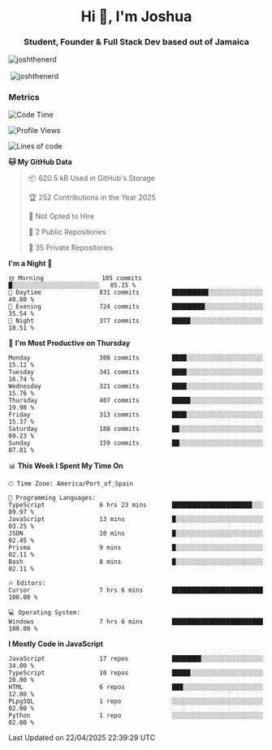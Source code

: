 <h1 align="center">Hi 👋, I'm Joshua</h1>
<h3 align="center">Student, Founder & Full Stack Dev based out of Jamaica</h3>

<p align="left"> <img src="https://komarev.com/ghpvc/?username=JoshTheDeveloperr" alt="joshthenerd" /> </p>

<p>&nbsp;<img align="center" src="https://github-readme-stats.vercel.app/api?username=JoshTheDeveloperr&show_icons=true&count_private=true" alt="joshthenerd" /></p>

### Metrics

<!--START_SECTION:waka-->
![Code Time](http://img.shields.io/badge/Code%20Time-1%2C234%20hrs%2025%20mins-blue)

![Profile Views](http://img.shields.io/badge/Profile%20Views-0-blue)

![Lines of code](https://img.shields.io/badge/From%20Hello%20World%20I%27ve%20Written-3.7%20million%20lines%20of%20code-blue)

**🐱 My GitHub Data** 

> 📦 620.5 kB Used in GitHub's Storage 
 > 
> 🏆 252 Contributions in the Year 2025
 > 
> 🚫 Not Opted to Hire
 > 
> 📜 2 Public Repositories 
 > 
> 🔑 35 Private Repositories 
 > 
**I'm a Night 🦉** 

```text
🌞 Morning                105 commits         █░░░░░░░░░░░░░░░░░░░░░░░░   05.15 % 
🌆 Daytime                831 commits         ██████████░░░░░░░░░░░░░░░   40.80 % 
🌃 Evening                724 commits         █████████░░░░░░░░░░░░░░░░   35.54 % 
🌙 Night                  377 commits         █████░░░░░░░░░░░░░░░░░░░░   18.51 % 
```
📅 **I'm Most Productive on Thursday** 

```text
Monday                   308 commits         ████░░░░░░░░░░░░░░░░░░░░░   15.12 % 
Tuesday                  341 commits         ████░░░░░░░░░░░░░░░░░░░░░   16.74 % 
Wednesday                321 commits         ████░░░░░░░░░░░░░░░░░░░░░   15.76 % 
Thursday                 407 commits         █████░░░░░░░░░░░░░░░░░░░░   19.98 % 
Friday                   313 commits         ████░░░░░░░░░░░░░░░░░░░░░   15.37 % 
Saturday                 188 commits         ██░░░░░░░░░░░░░░░░░░░░░░░   09.23 % 
Sunday                   159 commits         ██░░░░░░░░░░░░░░░░░░░░░░░   07.81 % 
```


📊 **This Week I Spent My Time On** 

```text
🕑︎ Time Zone: America/Port_of_Spain

💬 Programming Languages: 
TypeScript               6 hrs 23 mins       ██████████████████████░░░   89.97 % 
JavaScript               13 mins             █░░░░░░░░░░░░░░░░░░░░░░░░   03.25 % 
JSON                     10 mins             █░░░░░░░░░░░░░░░░░░░░░░░░   02.45 % 
Prisma                   9 mins              █░░░░░░░░░░░░░░░░░░░░░░░░   02.11 % 
Bash                     8 mins              █░░░░░░░░░░░░░░░░░░░░░░░░   02.11 % 

🔥 Editors: 
Cursor                   7 hrs 6 mins        █████████████████████████   100.00 % 

💻 Operating System: 
Windows                  7 hrs 6 mins        █████████████████████████   100.00 % 
```

**I Mostly Code in JavaScript** 

```text
JavaScript               17 repos            ████████░░░░░░░░░░░░░░░░░   34.00 % 
TypeScript               10 repos            █████░░░░░░░░░░░░░░░░░░░░   20.00 % 
HTML                     6 repos             ███░░░░░░░░░░░░░░░░░░░░░░   12.00 % 
PLpgSQL                  1 repo              ░░░░░░░░░░░░░░░░░░░░░░░░░   02.00 % 
Python                   1 repo              ░░░░░░░░░░░░░░░░░░░░░░░░░   02.00 % 
```




 Last Updated on 22/04/2025 22:39:29 UTC
<!--END_SECTION:waka-->
